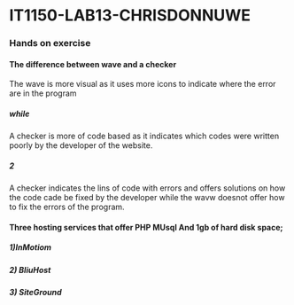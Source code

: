 # IT1150-LAB13-CHRISDONNUWE

### Hands on exercise

#### The difference between wave and a checker
The wave is more visual as it uses more icons to indicate where the error are in the program 
##### while
A checker is more of code based as it indicates which codes were written poorly by the developer of the website.
##### 2 
A checker indicates the lins of code with errors and offers solutions on how the code cade be fixed by the developer while the wavw doesnot offer how to fix the errors of the program.

#### Three hosting services that offer PHP MUsql And 1gb of hard disk space;
##### 1)InMotiom
##### 2) BliuHost
##### 3) SiteGround
